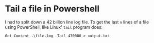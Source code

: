 # Tail a file in Powershell

I had to split down a 42 billion line log file. To get the last `n` lines of a file using PowerShell, like Linux' `tail` program does:

	Get-Content .\file.log -Tail 470000 > output.txt
	
